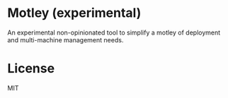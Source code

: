 
# Motley (experimental)

An experimental non-opinionated tool to simplify a motley of deployment
and multi-machine management needs.

# License

MIT
